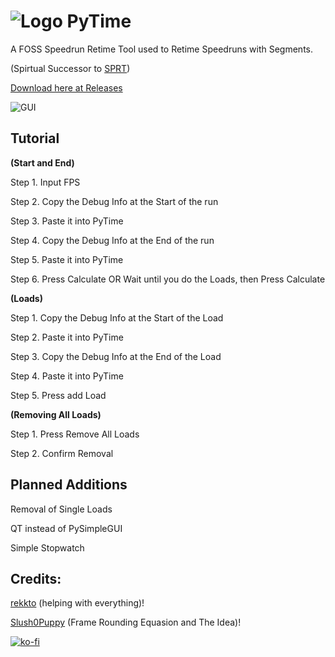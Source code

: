 # ![Logo](https://i.imgur.com/IHAMCx3.png)  PyTime
A FOSS Speedrun Retime Tool used to Retime Speedruns with Segments.

(Spirtual Successor to [SPRT](https://github.com/Slush0Puppy/retime))

[Download here at Releases](https://github.com/ConnerConnerConner/PyTime/releases/)


![GUI](https://cdn.discordapp.com/attachments/950210350060544030/1019357922658111548/PyTime.png)

## Tutorial


**(Start and End)**

Step 1. Input FPS

Step 2. Copy the Debug Info at the Start of the run

Step 3. Paste it into PyTime

Step 4. Copy the Debug Info at the End of the run

Step 5. Paste it into PyTime

Step 6. Press Calculate OR Wait until you do the Loads, then Press Calculate

**(Loads)**

Step 1. Copy the Debug Info at the Start of the Load

Step 2. Paste it into PyTime

Step 3. Copy the Debug Info at the End of the Load

Step 4. Paste it into PyTime

Step 5. Press add Load

**(Removing All Loads)**

Step 1. Press Remove All Loads

Step 2. Confirm Removal

## Planned Additions


Removal of Single Loads

QT instead of PySimpleGUI

Simple Stopwatch

## Credits:

[rekkto](https://github.com/rekkto) (helping with everything)!

[Slush0Puppy](https://github.com/Slush0Puppy) (Frame Rounding Equasion and The Idea)!

[![ko-fi](https://ko-fi.com/img/githubbutton_sm.svg)](https://ko-fi.com/O5O3F0OJN)
